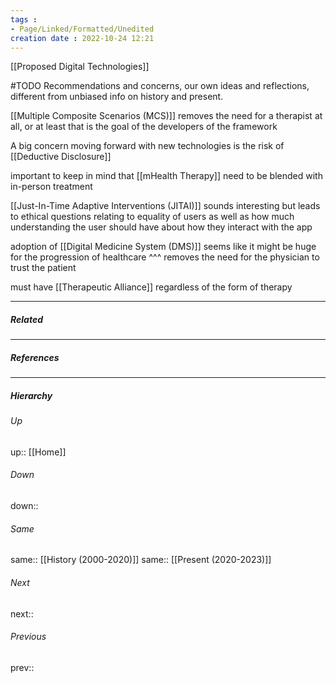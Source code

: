 ```yaml
---
tags :
- Page/Linked/Formatted/Unedited
creation date : 2022-10-24 12:21 
---
```


[[Proposed Digital Technologies]]

#TODO Recommendations and concerns, our own ideas and reflections, different from unbiased info on history and present.

[[Multiple Composite Scenarios (MCS)]] removes the need for a therapist at all, or at least that is the goal of the developers of the framework

A big concern moving forward with new technologies is the risk of [[Deductive Disclosure]]

important to keep in mind that [[mHealth Therapy]] need to be blended with in-person treatment

[[Just-In-Time Adaptive Interventions (JITAI)]] sounds interesting but leads to ethical questions relating to equality of users as well as how much understanding the user should have about how they interact with the app

adoption of [[Digital Medicine System (DMS)]] seems like it might be huge for the progression of healthcare
^^^
removes the need for the physician to trust the patient

must have [[Therapeutic Alliance]] regardless of the form of therapy

---
##### Related


---
##### References


---
##### Hierarchy
###### Up
up:: [[Home]]
###### Down
down:: 
###### Same
same:: [[History (2000-2020)]]
same:: [[Present (2020-2023)]]
###### Next
next:: 
###### Previous
prev:: 